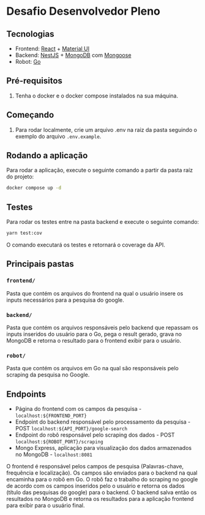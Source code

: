 # Desafio Desenvolvedor Pleno

## Tecnologias

- Frontend: [React](https://react.dev/) + [Material UI](https://mui.com/)
- Backend: [NestJS](https://nestjs.com/) + [MongoDB](https://www.mongodb.com/pt-br) com [Mongoose](https://mongoosejs.com/)
- Robot: [Go](https://go.dev/)

## Pré-requisitos

1. Tenha o docker e o docker compose instalados na sua máquina.

## Começando

1. Para rodar localmente, crie um arquivo .env na raiz da pasta seguindo o exemplo do arquivo `.env.example`.

## Rodando a aplicação

Para rodar a aplicação, execute o seguinte comando a partir da pasta raíz do projeto:

```bash
docker compose up -d
```

## Testes

Para rodar os testes entre na pasta backend e execute o seguinte comando: 
```bash
yarn test:cov
```

O comando executará os testes e retornará o coverage da API.


## Principais pastas


### `frontend/`

Pasta que contém os arquivos do frontend na qual o usuário insere os inputs necessários para a pesquisa do google.

### `backend/`

Pasta que contém os arquivos responsáveis pelo backend que repassam os inputs inseridos do usuário para o Go, pega o result gerado, grava no MongoDB e retorna o resultado para o frontend exibir para o usuário.

### `robot/`

Pasta que contém os arquivos em Go na qual são responsáveis pelo scraping da pesquisa no Google.

## Endpoints

-   Página do frontend com os campos da pesquisa - `localhost:${FRONTEND_PORT}`
-   Endpoint do backend responsável pelo processamento da pesquisa - POST `localhost:${API_PORT}/google-search`
-   Endpoint do robô responsável pelo scraping dos dados - POST `localhost:${ROBOT_PORT}/scraping`
-   Mongo Express, aplicação para visualização dos dados armazenados no MongoDB - `localhost:8081`


O frontend é responsável pelos campos de pesquisa (Palavras-chave, frequência e localização). Os campos são enviados para o backend na qual encaminha para o robô em Go. O robô faz o trabalho do scraping no google de acordo com os campos inseridos pelo o usuário e retorna os dados (título das pesquisas do google) para o backend. O backend salva então os resultados no MongoDB e retorna os resultados para a aplicação frontend para exibir para o usuário final.